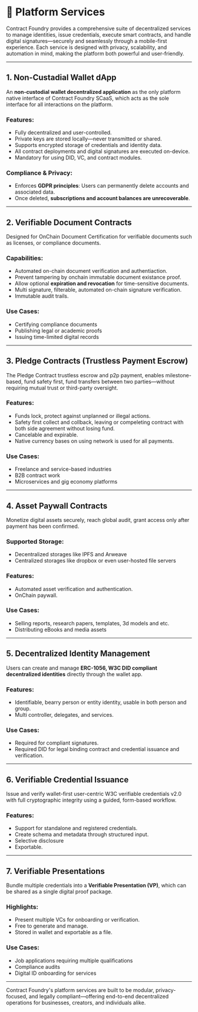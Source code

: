 # 📘 Platform Services

Contract Foundry provides a comprehensive suite of decentralized services to manage identities, issue credentials, execute smart contracts, and handle digital signatures—securely and seamlessly through a mobile-first experience. Each service is designed with privacy, scalability, and automation in mind, making the platform both powerful and user-friendly.

---

## 1. Non-Custadial Wallet dApp

An **non-custodial wallet decentralized application** as the only platform native interface of Contract Foundry SCaaS, which acts as the sole interface for all interactions on the platform.

### Features:

* Fully decentralized and user-controlled.
* Private keys are stored locally—never transmitted or shared.
* Supports encrypted storage of credentials and identity data.
* All contract deployments and digital signatures are executed on-device.
* Mandatory for using DID, VC, and contract modules.

### Compliance & Privacy:

* Enforces **GDPR principles**: Users can permanently delete accounts and associated data.
* Once deleted, **subscriptions and account balances are unrecoverable**.

---

## 2. Verifiable Document Contracts

Designed for OnChain Document Certification for verifiable documents such as licenses, or compliance documents.

### Capabilities:

* Automated on-chain document verification and authentiaction.
* Prevent tampering by onchain immutable document existance proof.
* Allow optional **expiration and revocation** for time-sensitive documents.
* Multi signature, filterable, automated on-chain signature verification.
* Immutable audit trails.

### Use Cases:

* Certifying compliance documents
* Publishing legal or academic proofs
* Issuing time-limited digital records

---

## 3. Pledge Contracts (Trustless Payment Escrow)

The Pledge Contract trustless escrow and p2p payment, enables milestone-based, fund safety first, fund transfers between two parties—without requiring mutual trust or third-party oversight.

### Features:

* Funds lock, protect against unplanned or illegal actions.
* Safety first collect and collback, leaving or compeleting contract with both side agreement without losing fund.
* Cancelable and expirable.
* Native currency bases on using network is used for all payments.

### Use Cases:

* Freelance and service-based industries
* B2B contract work
* Microservices and gig economy platforms

---

## 4. Asset Paywall Contracts

Monetize digital assets securely, reach global audit, grant access only after payment has been confirmed.

### Supported Storage:

* Decentralized storages like IPFS and Arweave
* Centralized storages like dropbox or even user-hosted file servers

### Features:

* Automated asset verification and authentication.
* OnChain paywall.

### Use Cases:

* Selling reports, research papers, templates, 3d models and etc.
* Distributing eBooks and media assets

---

## 5. Decentralized Identity Management

Users can create and manage **ERC-1056, W3C DID compliant decentralized identities** directly through the wallet app.

### Features:

* Identifiable, bearry person or entity identity, usable in both person and group.
* Multi controller, delegates, and services.

### Use Cases:
* Required for compliant signatures.
* Required DID for legal binding contract and credential issuance and verification.

---

## 6. Verifiable Credential Issuance

Issue and verify wallet-first user-centric W3C verifiable credentials v2.0 with full cryptographic integrity using a guided, form-based workflow.

### Features:

* Support for standalone and registered credentials.
* Create schema and metadata through structured input.
* Selective disclosure
* Exportable.

---

## 7. Verifiable Presentations

Bundle multiple credentials into a **Verifiable Presentation (VP)**, which can be shared as a single digital proof package.

### Highlights:

* Present multiple VCs for onboarding or verification.
* Free to generate and manage.
* Stored in wallet and exportable as a file.

### Use Cases:

* Job applications requiring multiple qualifications
* Compliance audits
* Digital ID onboarding for services

---

Contract Foundry's platform services are built to be modular, privacy-focused, and legally compliant—offering end-to-end decentralized operations for businesses, creators, and individuals  alike.

